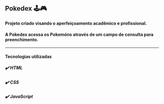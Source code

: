 ## Pokedex 🕹️🎮

#### Projeto criado visando o aperfeiçoamento acadêmico e profissional.
#### A Pokedex acessa os Pokemóns através de um campo de consulta para preenchimento.

------

#### Tecnologias utilizadas

##### ✔️ HTML
##### ✔️ CSS
##### ✔️ JavaScript
